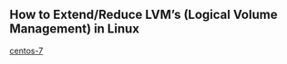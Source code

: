 ## How to Extend/Reduce LVM’s (Logical Volume Management) in Linux


[centos-7](https://www.tecmint.com/extend-and-reduce-lvms-in-linux/)
